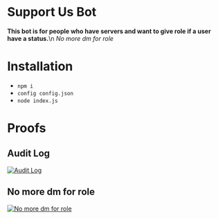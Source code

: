 # Support Us Bot
**This bot is for people who have servers and want to give role if a user have a status.**\n
*No more dm for role*

# Installation
- `npm i`
- `config config.json`
- `node index.js`

# Proofs

## Audit Log
[![Audit Log](https://media.discordapp.net/attachments/682561643795972108/897919757603463218/unknown.png)](https://discord.com/users/659038301331783680)

## No more dm for role
[![No more dm for role](https://media.discordapp.net/attachments/682561643795972108/897919991364608081/unknown.png)](https://discord.com/users/659038301331783680)
